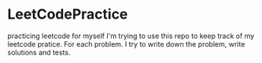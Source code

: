 # LeetCodePractice
practicing leetcode for myself
I'm trying to use this repo to keep track of my leetcode pratice. For each problem. I try to write down the problem, write solutions and tests.
